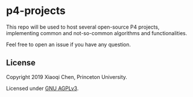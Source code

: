 # p4-projects

This repo will be used to host several open-source P4 projects, implementing common and not-so-common algorithms and functionalities.

Feel free to open an issue if you have any question.

## License

Copyright 2019 Xiaoqi Chen, Princeton University.

Licensed under [GNU AGPLv3](https://github.com/chenxiaoqino/p4-projects/blob/master/LICENSE).
